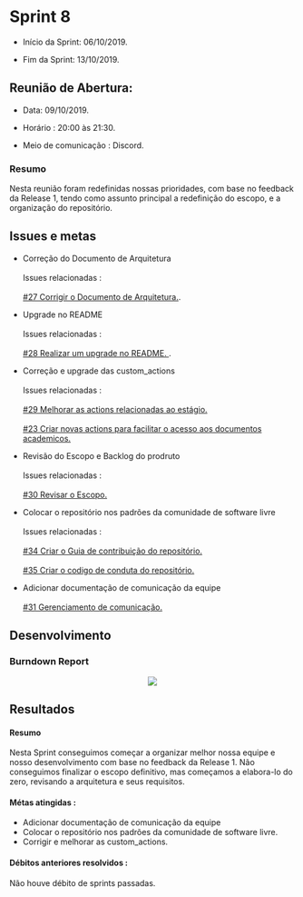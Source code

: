 
# Sprint 8

-  Início da Sprint: 06/10/2019.

-  Fim da Sprint: 13/10/2019.

## Reunião de Abertura:

-  Data: 09/10/2019.

- Horário : 20:00 às 21:30.

 - Meio de comunicação : Discord.

### Resumo

Nesta reunião foram redefinidas nossas prioridades, com base no feedback da Release 1, tendo como assunto principal a redefinição do escopo, e a organização do repositório.

## Issues e metas

- Correção do Documento de Arquitetura <br><br>Issues relacionadas :  <br><br>[#27 Corrigir o Documento de Arquitetura.](https://github.com/fga-eps-mds/2019.2-Chatbot-Nilo/issues/27).

- Upgrade no README <br><br>Issues relacionadas :<br>
<br>[#28 Realizar um upgrade no README. ](https://github.com/fga-eps-mds/2019.2-Chatbot-Nilo/issues/28).

- Correção e upgrade das custom_actions <br><br>Issues relacionadas :<br><br>[#29 Melhorar as actions relacionadas ao estágio.](https://github.com/fga-eps-mds/2019.2-Chatbot-Nilo/issues/29)<br><br>[#23 Criar novas actions para facilitar o acesso aos documentos academicos.](https://github.com/fga-eps-mds/2019.2-Chatbot-Nilo/issues/23)


- Revisão do Escopo e Backlog do prodruto<br><br>Issues relacionadas : <br><br>[#30 Revisar o Escopo.](https://github.com/fga-eps-mds/2019.2-Chatbot-Nilo/issues/30)

- Colocar o repositório nos padrões da comunidade de software livre<br><br>Issues relacionadas :<br><br>[#34 Criar o Guia de contribuição do repositório.](https://github.com/fga-eps-mds/2019.2-Chatbot-Nilo/issues/34)<br><br>[#35 Criar o codigo de conduta do repositório.](https://github.com/fga-eps-mds/2019.2-Chatbot-Nilo/issues/35)
- Adicionar documentação de comunicação da equipe<br><br>[#31 Gerenciamento de comunicação.](https://github.com/fga-eps-mds/2019.2-Chatbot-Nilo/issues/31)

## Desenvolvimento

### Burndown Report

<p align="center" >
	<img src="../docs/métricas/Burndown_Report/burndown_sprint8.png">
	<br/>
	</p>

## Resultados

#### Resumo

Nesta Sprint conseguimos começar a organizar melhor nossa equipe e nosso desenvolvimento com base no feedback da Release 1. Não conseguimos finalizar o escopo definitivo, mas começamos a elabora-lo do zero, revisando a arquitetura e seus requisitos.

#### Métas atingidas :
- Adicionar documentação de comunicação da equipe
-  Colocar o repositório nos padrões da comunidade de software livre.
- Corrigir e melhorar as custom_actions.

#### Débitos anteriores resolvidos :

Não houve débito de sprints passadas.



